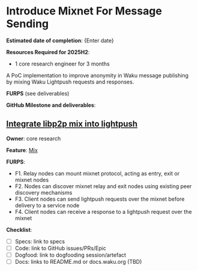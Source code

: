# Introduce Mixnet For Message Sending

**Estimated date of completion**: {Enter date}

**Resources Required for 2025H2**:
- 1 core research engineer for 3 months

A PoC implementation to improve anonymity in Waku message publishing by mixing Waku Lightpush requests and responses.

**FURPS** (see deliverables)

**GitHub Milestone and deliverables**:

## [Integrate libp2p mix into lightpush](https://github.com/waku-org/nwaku/issues/3280)

**Owner**: core research

**Feature**: [Mix](/FURPS/core/mix.md)

**FURPS**:
- F1. Relay nodes can mount mixnet protocol, acting as entry, exit or mixnet nodes
- F2. Nodes can discover mixnet relay and exit nodes using existing peer discovery mechanisms
- F3. Client nodes can send lightpush requests over the mixnet before delivery to a service node
- F4. Client nodes can receive a response to a lightpush request over the mixnet

**Checklist**:
- [ ] Specs: link to specs
- [ ] Code: link to GitHub issues/PRs/Epic
- [ ] Dogfood: link to dogfooding session/artefact
- [ ] Docs: links to README.md or docs.waku.org (TBD)
